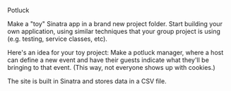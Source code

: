  Potluck
 
 Make a "toy" Sinatra app in a brand new project folder. Start building your own application, using similar techniques that your group project is using (e.g. testing, service classes, etc).

 Here's an idea for your toy project: Make a potluck manager, where a host can define a new event and have their guests indicate what they'll be bringing to that event. (This way, not everyone shows up with cookies.)
 
 The site is built in Sinatra and stores data in a CSV file.

